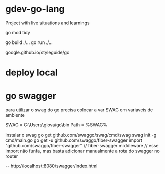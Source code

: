 # gdev-go-lang
Project with live situations and learnings


go mod tidy

go build ./...
go run ./...

google.github.io/styleguide/go

# deploy local



# go swagger 
para utilizar o swag do go precisa colocar a var SWAG em variaveis de ambiente

SWAG = C:\Users\giova\go\bin
Path = %SWAG%

instalar o swag
go get github.com/swaggo/swag/cmd/swag
swag init -g cmd/main.go
go get -u github.com/swaggo/fiber-swagger
import "github.com/swaggo/fiber-swagger" // fiber-swagger middleware 
// esse import não funfa, mas basta adicionar manualmente a rota do swagger no router

-- http://localhost:8080/swagger/index.html

